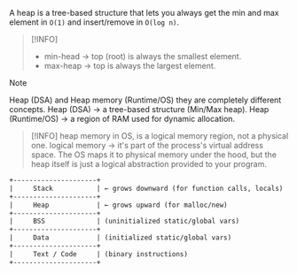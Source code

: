 A heap is a tree-based structure that lets you always get the min and max element in `O(1)` and insert/remove in `O(log n)`.

> [!INFO]
>- min-head -> top (root) is always the smallest element.
>- max-heap -> top is always the largest element.

> [!NOTE]
> Heap (DSA) and Heap memory (Runtime/OS) they are completely different concepts.
> Heap (DSA) -> a tree-based structure (Min/Max heap).
> Heap (Runtime/OS) -> a region of RAM used for dynamic allocation.

> [!INFO]
> heap memory in OS, is a logical memory region, not a physical one.
> logical memory -> it's part of the process's virtual address space. The OS maps it to physical memory under the hood, but the heap itself is just a logical abstraction provided to your program.

```txt
+---------------------+
|     Stack           | ← grows downward (for function calls, locals)
+---------------------+
|     Heap            | ← grows upward (for malloc/new)
+---------------------+
|     BSS             | (uninitialized static/global vars)
+---------------------+
|     Data            | (initialized static/global vars)
+---------------------+
|     Text / Code     | (binary instructions)
+---------------------+
```
